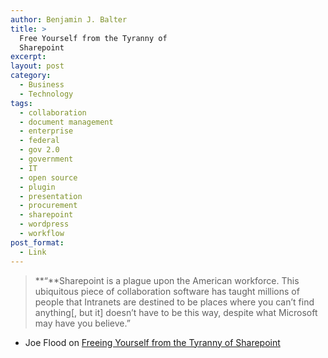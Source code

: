 ```yaml
---
author: Benjamin J. Balter
title: >
  Free Yourself from the Tyranny of
  Sharepoint
excerpt:
layout: post
category:
  - Business
  - Technology
tags:
  - collaboration
  - document management
  - enterprise
  - federal
  - gov 2.0
  - government
  - IT
  - open source
  - plugin
  - presentation
  - procurement
  - sharepoint
  - wordpress
  - workflow
post_format:
  - Link
---
```

> **“**Sharepoint is a plague upon the American workforce. This ubiquitous piece of collaboration software has taught millions of people that Intranets are destined to be places where you can’t find anything[, but it] doesn’t have to be this way, despite what Microsoft may have you believe.”

- Joe Flood on [Freeing Yourself from the Tyranny of Sharepoint](http://joeflood.com/2012/05/10/free-yourself-from-the-tyranny-of-sharepoint/)